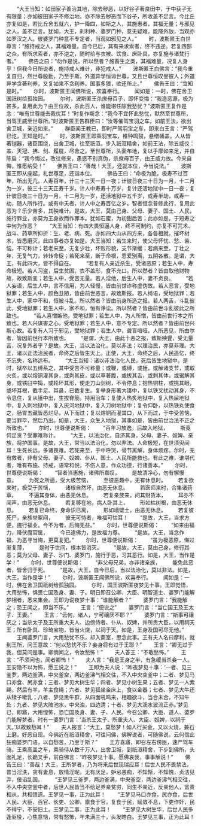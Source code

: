 <!-- { "loadSidebar": true } -->
　　“大王当知：如田家子善治其地，除去秽恶，以好谷子著良田中，于中获子无有限量；亦如彼田家子不修治地，亦不除去秽恶而下谷子，所收盖不足言。今比丘亦复如是，若比丘舍五就六，护一降四，如斯之人，其施惠者，其福无量；与邪见之人，盖不足言。犹如，大王，刹利种、婆罗门种，意无疑难，能降外敌，当观亦如罗汉之人。彼婆罗门种意不专定者，当观如邪见之人。”
　　时，波斯匿王白世尊言：“施持戒之人，其福难量。自今已后，其有来求索者，终不违逆。若复四部之众，有所求索者，亦不逆之，随时给与衣被、饮食、床卧具，亦复施与诸梵行者。”
　　佛告之曰：“勿作是说。所以然者？施畜生之类，其福难量，况复人身乎！但我今日所说者，施持戒人难计，非犯戒人。”
　　波斯匿王白佛言：“我今重复自归，然世尊殷勤，乃至于斯。外道异学恒诽世尊，又且世尊恒叹誉彼人；外道异学贪著利养，又复如来不贪利养。国事多猥，欲还所止。”
　　佛告王曰：“宜知是时。”
　　尔时，波斯匿王闻佛所说，欢喜奉行。
　　闻如是：一时，佛在舍卫国祇树给孤独园。
　　尔时，波斯匿王杀庶母百子，即怀变悔：“我造恶源，极为甚多，复用此为？由王位故，杀此百人，谁能堪任除我愁忧？”波斯匿王复作是念：“唯有世尊能去我忧耳！”时复作斯念：“我今不宜怀此愁忧，默然至世尊所，当驾王威至世尊所。”时波斯匿王告群臣曰：“汝等催驾宝羽之车，如前王法，欲出舍卫城，亲近如来。”
　　群臣闻王教已，即时严驾羽宝之车，即来白王言：“严驾已讫，王知是时。”
　　时，波斯匿王即乘羽宝车，椎钟鸣鼓，悬缯幡盖，人从皆著铠器，诸臣围绕，出舍卫城，往至祇洹。步入祇洹精舍，如前王法，除五威仪：盖、天冠、拂、剑、履屣，尽舍之。至世尊所，头面布地，复以手摩如来足，并自陈启：“我今悔过，改往修来，愚惑不别真伪，杀庶母百子，由王威力故。今来自悔，惟愿纳受！”
　　佛告王曰：“善哉！大王，还就本位，今当说法。”
　　波斯匿王即从座起，礼世尊足，还诣本位。
　　佛告王曰：“命极为脆，极寿不过百年，所出无几。人寿百年，计三十三天一日一夜；计彼日夜三十日为一月，十二月为一岁，彼三十三天正寿千岁。计人中寿寿十万岁，复计还活地狱中一日一夜；复计彼日夜三十日为一月，十二月为一岁，还活地狱中五千岁，或寿半劫，或寿一劫，随人所作行。或有中夭者，计人中之寿百亿之岁。智者恒念普修此行，复用此恶为？乐少苦多，其殃难计。是故，大王，莫由己身、父母、妻子、国土、人民，施行罪业，亦莫为王身故而作罪本。犹如石蜜，为初甜后苦；此亦如是，于短寿之中何为作恶？
　　“大王当知：有四大畏恒逼人身，终不可制约，亦复不可咒术、战斗、药草所抑折：生、老、病、死。亦如四大山从四方来，各各相就，摧坏树木，皆悉磨灭，此四事者亦复如是。大王当知：若生来时，使父母怀忧、愁、苦、恼，不可称计；若老来至，无复少壮，坏败形貌，支节渐缓；若病来至，丁壮之年，无复气力，转转命促；若死来至，断于命根，恩爱别离，五阴各散。是谓，大王，有此四大，皆不得自在。
　　“若复有人亲近杀生，受诸恶原；若生人中，寿命极短。若人习盗，后生贫困，衣不盖形，食不充口。所以然者？皆由取他财物故，故致斯变；若生人中，受苦无量。若人淫他，后生人中，妻不贞良。
　　“若人妄语，后生人中，言不信用，为人轻慢，皆由前世诈称虚伪故。若人恶言，受地狱罪；若生人中，颜色丑陋，皆由前世恶言，故致斯报。若人绮语，受地狱罪；若生人中，家中不和，恒被斗乱。所以然者？皆由前身所造之报。若人两舌，斗乱彼此，受地狱罪；若生人中，家不和，恒有诤讼。所以然者？皆由前世斗乱彼此之所致也。
　　“若人喜憎嫉他，受地狱罪；若生人中，为人所憎，皆由前世行本之所致也。若人兴谋害之心，受地狱罪；若生人中，意不专定。所以然者？皆由前世兴斯心故。若复有人习于邪见，受地狱罪；若生人中，聋盲喑哑，人所恶见，所由尔者，皆因前世行本所致也。
　　“是谓，大王，由此十恶之报，致斯殃舋，受无量苦，况复外者乎？是故，大王，当以法治化，莫以非法；以理治民，亦莫非理。大王，诸以正法治民者，命终之后皆生天上。正使，大王，命终之后，人民追忆，终不忘失，名称远布。
　　“大王当知：诸以非法治化人民，死后皆生地狱中。是时，狱卒以五缚系之，其中受苦不可称量；或鞭，或缚，或捶，或解诸支节，或取火炙，或以熔铜灌其身，或剥其皮，或以草著腹，或拔其舌，或刺其体，或锯解其身，或铁臼中捣，或轮坏其形，使走刀山剑树，不令停息；抱热铜柱，或挑其眼，或坏耳根，截手足、耳鼻，已截复生。复举身形著大镬中，复以铁叉扰动其身，不令息住，复从镬中出，生拔脊筋，持用治车；复使入热炙地狱中，复入热屎地狱中，复入刺地狱中，复入灰河地狱中，复入刀树地狱中；复令仰卧，以热铁丸使食之，肠胃五藏皆悉烂尽，从下而过；复以熔铜而灌其口，从下而过，于中受苦恼，要当罪毕，然后乃出。如是，大王，众生入地狱，其事如是，皆由前世治法不正之所致也。”
　　尔时，世尊便说斯偈：
　　“百年习放逸，后故入地狱，
　　斯竟何足贪？受罪难称计。
　　“大王，以法治化，自济其身，父母、妻子、奴婢、亲族，将护国事。是故，大王，常当以法治化，勿以非法。人命极短，在世须臾间耳！生死长远，多诸畏难。若死来至，于中呼哭，骨节离解，身体烦疼。尔时，无有救者，非有父母、妻子、奴婢、仆从、国土、人民所能救也。有此之难，谁堪代者，唯有布施、持戒，语常和悦，不伤人意，作众功德，行诸善本。”
　　尔时，世尊便说斯偈：
　　“智者当惠施，诸佛所嘉叹，
　　是故清净心，勿有懈慢意。
　　为死之所逼，受大极苦恼，
　　至彼恶趣中，无有休息时。
　　若复欲来时，极受于苦恼，
　　诸根自然坏，由恶无休息。
　　若医师来时，合集诸药草，
　　不遍其身体，由恶无休息。
　　若复亲族来，问其财货本，
　　耳亦不闻声，由恶无休息。
　　若复移在地，病人卧其上，
　　形如枯树根，由恶无休息。
　　若复已命终，身命识已离，
　　形如墙壁土，由恶无休息。
　　若复彼死尸，亲族举冢间，
　　彼无可恃者，唯福可怙耳！
　　“是故，大王，当求方便，施行福业。今不为者，后悔无益。”
　　尔时，世尊便说斯偈：
　　“如来由福力，降伏魔官属，
　　今已逮佛力，是故福力尊。
　　“是故，大王，当念作福，为恶寻当悔，更莫复犯。”
　　尔时，世尊便说斯偈：
　　“虽为极恶原，悔过渐复薄，
　　是时于世间，根本皆消灭。
　　“是故，大王，莫由己身，修行其恶；莫为父母、妻子、沙门、婆罗门，施行于恶，习其恶行。如是，大王，当作是学！”
　　尔时，世尊便说斯偈：
　　“非父母兄弟，亦非诸亲族，
　　能免此恶者，皆舍归于死。
　　“是故，大王，自今已后，当以法治化，莫以非法。如是，大王，当作是学！”
　　尔时，波斯匿王闻佛所说，欢喜奉行。
　　闻如是：一时，佛在舍卫国祇树给孤独园。
　　尔时，国王波斯匿夜梦见十事。王即觉悟，大用愁怖，惧畏亡国及身、妻、子。明日即召公卿、大臣、明智道士、婆罗门能解梦相者，悉来集会。王即为说夜梦十事：“谁能解者？”
　　婆罗门言：“我能解之；恐王闻之，即当不乐。”
　　王言：“便说之”
　　婆罗门言：“当亡国王及王太子、王妻。”
　　王言：“云何，诸人，宁可禳厌不耶？”
　　婆罗门言：“斯事可禳厌之；当杀太子及王所重大夫人、边傍侍者、仆从、奴婢，并所贵大臣，以用祠天王；所有卧具、珍琦宝物，皆当火烧，以祠于天。如是，王身及国可尽无他。”
　　王闻婆罗门言，大用愁忧不乐，却入斋室，思念此事。王有夫人名曰摩利，就到王所，问王意故：“何以愁忧不乐？妾身将有过于王耶？”
　　王言：“卿无过于我，但莫问是事。卿倘闻之，令汝愁怖！”
　　夫人答王：“不敢愁怖。”
　　王言：“不须问也，闻者卿怖！”
　　夫人言：“我是王身之半，有急缓当杀妾一人。王安隐不以为怖，愿王说之！”
　　王即为夫人说：“昨夜梦见十事：‘一者、见三釜罗，两边釜满，中央釜空，两边釜沸气相交往，不入中央空釜中；二者、梦见马口亦食、尻亦食；三者、梦见大树生华；四者、梦见小树生果；五者、梦见一人索绳，然后有羊，羊主食绳；六者、梦见狐坐金床上，食以金器；七者、梦见大牛还从犊子嗽乳；八者、梦见黑牛群，从四面吼鸣来，相趣欲斗，当合未合，不知牛处；九者、梦见大陂池水，中央浊，四边清；十者、梦见大溪水波流正赤。’梦见已，即寤，大用惶怖，恐亡国及身、妻、子、人民。今召公卿、大臣、道人、婆罗门能解梦者。时有一婆罗门言：‘当杀王太子、所重夫人、大臣、奴婢，以祠于天。’以故致愁耳！”
　　夫人报言：“大王，莫愁梦！如人行买金，又以火烧，兼石上磨，好恶自现。今佛近在祇洹精舍，可往问佛，佛解说者，可随佛说。云何信此狂痴婆罗门语，以自愁苦，乃至于斯？”
　　王方喜寤，即召左右傍臣，速严驾车骑。王乘高盖之车，乘骑侍从数千万人，出舍卫城，到祇洹精舍，下步到佛所，头面礼足，长跪叉手，前白佛言：“昨夜梦见十事。愿佛哀我，事事解说！”
　　佛告王曰：“善哉！大王，王所梦者，乃为将来后世现瑞应耳！后世人民不畏禁法，普当淫泆，贪有妻息，放情淫昵，无有厌足，妒忌愚痴，不知惭，不知愧，贞洁见弃，佞谄乱国。
　　“王梦见三釜罗，两边釜满，中央釜空，两边釜沸气相交往，不入中央空釜中者，后世人民皆当不给足养亲贫穷，同生不亲近，反亲他人，富贵相从，共相馈遗。王梦见一事，正为此耳！
　　“王梦见马口亦食，尻亦食，后世人民、大臣、百官、长吏、公卿，廪食于官，复食于民，赋敛不息，下吏作奸，民不得宁，不安旧土。王梦见二事，正为此耳！
　　“王梦见大树生华，后世人民多逢驱役，心焦意恼，常有愁怖，年未满三十，头发皓白。王梦见三事，正为此耳！
